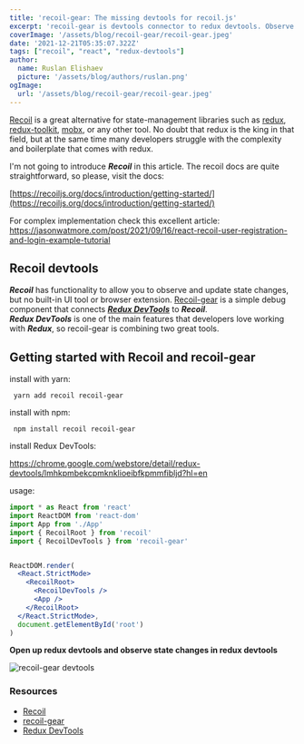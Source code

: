 ```yaml
---
title: 'recoil-gear: The missing devtools for recoil.js'
excerpt: 'recoil-gear is devtools connector to redux devtools. Observe and debug recoil atoms and selectors in redux devtools'
coverImage: '/assets/blog/recoil-gear/recoil-gear.jpeg'
date: '2021-12-21T05:35:07.322Z'
tags: ["recoil", "react", "redux-devtools"]
author:
  name: Ruslan Elishaev
  picture: '/assets/blog/authors/ruslan.png'
ogImage:
  url: '/assets/blog/recoil-gear/recoil-gear.jpeg'
---
```


[Recoil](https://recoiljs.org/) is a great alternative for state-management libraries such as [redux](https://redux.js.org/), [redux-toolkit](https://redux-toolkit.js.org/), [mobx](https://mobx.js.org/README.html), or any other tool. No doubt that redux is the king in that field, but at the same time many developers struggle with the complexity and boilerplate that comes with redux.

I'm not going to introduce **_Recoil_** in this article. The recoil docs are quite straightforward, so please, visit the docs:


[https://recoiljs.org/docs/introduction/getting-started/](https://recoiljs.org/docs/introduction/getting-started/)

For complex implementation check this excellent article:
<https://jasonwatmore.com/post/2021/09/16/react-recoil-user-registration-and-login-example-tutorial>

## Recoil devtools
 _**Recoil**_ has functionality to allow you to observe and update state changes, but no built-in UI tool or browser extension. [Recoil-gear](https://github.com/creotip/recoil-gear) is a simple debug component that connects [_**Redux DevTools**_](https://github.com/zalmoxisus/redux-devtools-extension) to  _**Recoil**_.\
 _**Redux DevTools**_ is one of the main features that developers love working with **_Redux_**, so recoil-gear is combining two great tools.

## Getting started with Recoil and recoil-gear

install with yarn:

```shell
 yarn add recoil recoil-gear
 ```

install with npm:

```shell
 npm install recoil recoil-gear
 ```

install Redux DevTools: 

<https://chrome.google.com/webstore/detail/redux-devtools/lmhkpmbekcpmknklioeibfkpmmfibljd?hl=en>



usage:
```jsx
import * as React from 'react'
import ReactDOM from 'react-dom'
import App from './App'
import { RecoilRoot } from 'recoil'
import { RecoilDevTools } from 'recoil-gear'


ReactDOM.render(
  <React.StrictMode>
    <RecoilRoot>
      <RecoilDevTools />
      <App />
    </RecoilRoot>
  </React.StrictMode>,
  document.getElementById('root')
)
```


**Open up redux devtools and observe state changes in redux devtools**


![recoil-gear devtools ](/assets/blog/recoil-gear/recoil-gear-redux.png)

### Resources
- [Recoil](https://recoiljs.org/)
- [recoil-gear](https://github.com/creotip/recoil-gear)
- [Redux DevTools](https://github.com/zalmoxisus/redux-devtools-extension)